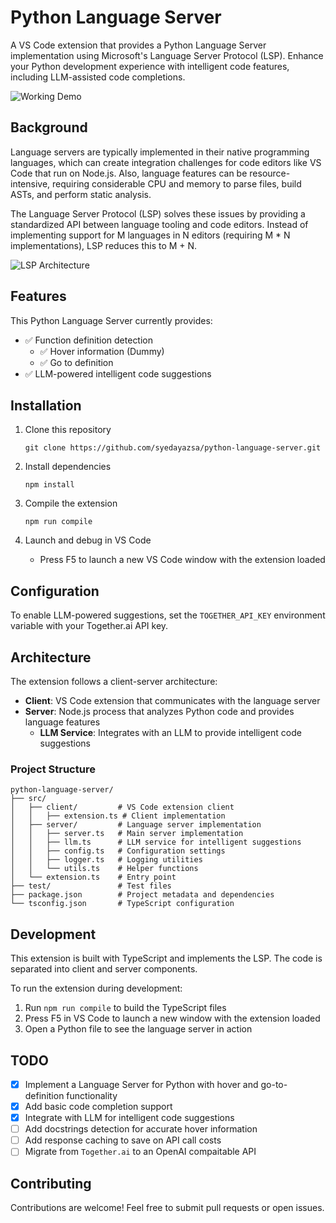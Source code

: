 # Python Language Server

A VS Code extension that provides a Python Language Server implementation using Microsoft's Language Server Protocol (LSP). Enhance your Python development experience with intelligent code features, including LLM-assisted code completions.

![Working Demo](misc/working_demo.gif)

## Background
Language servers are typically implemented in their native programming languages, which can create integration challenges for code editors like VS Code that run on Node.js. Also, language features can be resource-intensive, requiring considerable CPU and memory to parse files, build ASTs, and perform static analysis.

The Language Server Protocol (LSP) solves these issues by providing a standardized API between language tooling and code editors. Instead of implementing support for M languages in N editors (requiring M * N implementations), LSP reduces this to M + N.

![LSP Architecture](https://code.visualstudio.com/assets/api/language-extensions/language-server-extension-guide/lsp-languages-editors.png)

## Features

This Python Language Server currently provides:

- ✅ Function definition detection
  - ✅ Hover information (Dummy)
  - ✅ Go to definition
- ✅ LLM-powered intelligent code suggestions

## Installation

1. Clone this repository
   ```
   git clone https://github.com/syedayazsa/python-language-server.git
   ```

2. Install dependencies
   ```
   npm install
   ```

3. Compile the extension
   ```
   npm run compile
   ```

4. Launch and debug in VS Code
   - Press F5 to launch a new VS Code window with the extension loaded

## Configuration

To enable LLM-powered suggestions, set the `TOGETHER_API_KEY` environment variable with your Together.ai API key.

## Architecture

The extension follows a client-server architecture:

- **Client**: VS Code extension that communicates with the language server
- **Server**: Node.js process that analyzes Python code and provides language features
   - **LLM Service**: Integrates with an LLM to provide intelligent code suggestions

### Project Structure

```
python-language-server/
├── src/
│   ├── client/         # VS Code extension client
│   │   ├── extension.ts # Client implementation
│   ├── server/         # Language server implementation
│   │   ├── server.ts   # Main server implementation
│   │   ├── llm.ts      # LLM service for intelligent suggestions
│   │   ├── config.ts   # Configuration settings
│   │   ├── logger.ts   # Logging utilities
│   │   └── utils.ts    # Helper functions
│   └── extension.ts    # Entry point
├── test/               # Test files
├── package.json        # Project metadata and dependencies
└── tsconfig.json       # TypeScript configuration
```

## Development

This extension is built with TypeScript and implements the LSP. The code is separated into client and server components.

To run the extension during development:
1. Run `npm run compile` to build the TypeScript files
2. Press F5 in VS Code to launch a new window with the extension loaded
3. Open a Python file to see the language server in action

## TODO

- [x] Implement a Language Server for Python with hover and go-to-definition functionality
- [x] Add basic code completion support
- [x] Integrate with LLM for intelligent code suggestions
- [ ] Add docstrings detection for accurate hover information
- [ ] Add response caching to save on API call costs
- [ ] Migrate from `Together.ai` to an OpenAI compaitable API

## Contributing
Contributions are welcome! Feel free to submit pull requests or open issues.